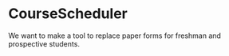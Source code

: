 # CourseScheduler
We want to make a tool to replace paper forms for freshman and prospective students. 
